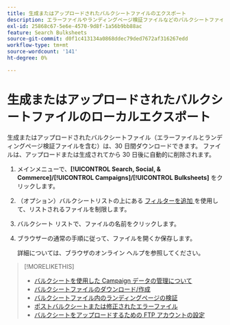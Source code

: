 ```yaml
---
title: 生成またはアップロードされたバルクシートファイルのエクスポート
description: エラーファイルやランディングページ検証ファイルなどのバルクシートファイルのダウンロード方法を説明します。
exl-id: 25868c67-5e6e-4570-9d8f-1a56b9bb88ac
feature: Search Bulksheets
source-git-commit: d0f1c413134a0868ddec79ded7672af316267edd
workflow-type: tm+mt
source-wordcount: '141'
ht-degree: 0%

---
```


# 生成またはアップロードされたバルクシートファイルのローカルエクスポート

生成またはアップロードされたバルクシートファイル（エラーファイルとランディングページ検証ファイルを含む）は、30 日間ダウンロードできます。 ファイルは、アップロードまたは生成されてから 30 日後に自動的に削除されます。

1. メインメニューで、**[!UICONTROL Search, Social, & Commerce]/[!UICONTROL Campaigns]/[!UICONTROL Bulksheets]** をクリックします。

1. （オプション）バルクシートリストの上にある [ フィルターを追加 ](/help/search-social-commerce/common-tasks/data-views/ad-hoc-settings/column-filter-apply-from-column-heading.md) を使用して、リストされるファイルを制限します。

1. バルクシート リストで、ファイルの名前をクリックします。

1. ブラウザーの通常の手順に従って、ファイルを開くか保存します。

   詳細については、ブラウザのオンライン ヘルプを参照してください。

>[!MORELIKETHIS]
>
>* [ バルクシートを使用した Campaign データの管理について ](bulksheet-about.md)
>* [ バルクシートファイルのダウンロード/作成 ](/help/search-social-commerce/campaign-management/bulksheets/bulksheet-download.md)
>* [ バルクシートファイル内のランディングページの検証 ](bulksheet-validate-landing-pages.md)
>* [ ポストバルクシートまたは修正されたエラーファイル ](bulksheet-post.md)
>* [ バルクシートをアップロードするための FTP アカウントの設定 ](/help/search-social-commerce/campaign-management/bulksheets/bulksheet-ftp-account.md)
